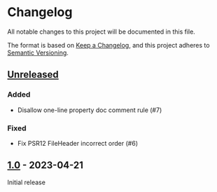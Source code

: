 # Changelog

All notable changes to this project will be documented in this file.

The format is based on [Keep a Changelog](https://keepachangelog.com/en/1.0.0/),
and this project adheres to [Semantic Versioning](https://semver.org/spec/v2.0.0.html).

## [Unreleased]

### Added
  - Disallow one-line property doc comment rule (#7)

### Fixed
  - Fix PSR12 FileHeader incorrect order (#6)

## [1.0] - 2023-04-21
Initial release


[Unreleased]: https://github.com/asispts/ptscs/compare/v1.0...master
[1.0]: https://github.com/asispts/ptscs/releases/tag/v1.0
